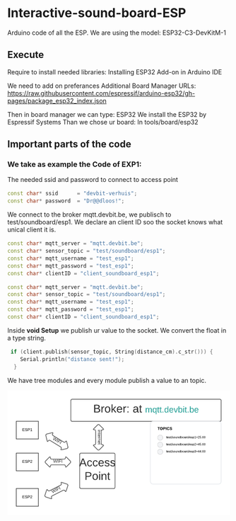 # Interactive-sound-board-ESP
Arduino code of all the ESP.
We are using the model: ESP32-C3-DevKitM-1

## Execute
Require to install needed libraries:
Installing ESP32 Add-on in Arduino IDE

We need to add on preferances Additional Board Manager URLs:
https://raw.githubusercontent.com/espressif/arduino-esp32/gh-pages/package_esp32_index.json

Then in board manager we can type: ESP32
We install the ESP32 by Espressif Systems
Than we chose ur board: In tools/board/esp32

## Important parts of the code

### We take as example the Code of EXP1:

The needed ssid and password to connect to access point

```CPP
const char* ssid      = "devbit-verhuis";
const char* password  = "Dr@@dloos!";
```

We connect to the broker mqtt.devbit.be, we publisch to
test/soundboard/esp1. We declare an client ID soo the socket knows what unical client it is.

```CPP
const char* mqtt_server = "mqtt.devbit.be";
const char* sensor_topic = "test/soundboard/esp1"; 
const char* mqtt_username = "test_esp1"; 
const char* mqtt_password = "test_esp1"; 
const char* clientID = "client_soundboard_esp1"; 
```

```CPP
const char* mqtt_server = "mqtt.devbit.be";
const char* sensor_topic = "test/soundboard/esp1"; 
const char* mqtt_username = "test_esp1"; 
const char* mqtt_password = "test_esp1"; 
const char* clientID = "client_soundboard_esp1"; 
```

Inside **void Setup** we publish ur value to the socket. We convert the float in a type string.

```CPP
 if (client.publish(sensor_topic, String(distance_cm).c_str())) {
    Serial.println("distance sent!");
  }
```

We have tree modules and every module publish a value to an topic.

![alt text](./img/Basic-mqtt.png "label")
